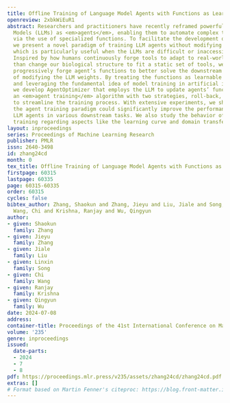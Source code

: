 ```yaml
---
title: Offline Training of Language Model Agents with Functions as Learnable Weights
openreview: 2xbkWiEuR1
abstract: Researchers and practitioners have recently reframed powerful Large Language
  Models (LLMs) as <em>agents</em>, enabling them to automate complex tasks largely
  via the use of specialized functions. To facilitate the development of LLM agents,
  we present a novel paradigm of training LLM agents without modifying the LLM weights,
  which is particularly useful when the LLMs are difficult or inaccessible for modifications.
  Inspired by how humans continuously forge tools to adapt to real-world tasks, rather
  than change our biological structure to fit a static set of tools, we propose to
  progressively forge agent’s functions to better solve the downstream tasks instead
  of modifying the LLM weights. By treating the functions as learnable ‘agent parameters’
  and leveraging the fundamental idea of model training in artificial intelligence,
  we develop AgentOptimizer that employs the LLM to update agents’ functions and devise
  an <em>agent training</em> algorithm with two strategies, roll-back, and early-stop,
  to streamline the training process. With extensive experiments, we showcase that
  the agent training paradigm could significantly improve the performance of representative
  LLM agents in various downstream tasks. We also study the behavior of the agent
  training regarding aspects like the learning curve and domain transferability.
layout: inproceedings
series: Proceedings of Machine Learning Research
publisher: PMLR
issn: 2640-3498
id: zhang24cd
month: 0
tex_title: Offline Training of Language Model Agents with Functions as Learnable Weights
firstpage: 60315
lastpage: 60335
page: 60315-60335
order: 60315
cycles: false
bibtex_author: Zhang, Shaokun and Zhang, Jieyu and Liu, Jiale and Song, Linxin and
  Wang, Chi and Krishna, Ranjay and Wu, Qingyun
author:
- given: Shaokun
  family: Zhang
- given: Jieyu
  family: Zhang
- given: Jiale
  family: Liu
- given: Linxin
  family: Song
- given: Chi
  family: Wang
- given: Ranjay
  family: Krishna
- given: Qingyun
  family: Wu
date: 2024-07-08
address:
container-title: Proceedings of the 41st International Conference on Machine Learning
volume: '235'
genre: inproceedings
issued:
  date-parts:
  - 2024
  - 7
  - 8
pdf: https://proceedings.mlr.press/v235/assets/zhang24cd/zhang24cd.pdf
extras: []
# Format based on Martin Fenner's citeproc: https://blog.front-matter.io/posts/citeproc-yaml-for-bibliographies/
---
```

